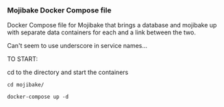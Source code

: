 ### Mojibake Docker Compose file ###

Docker Compose file for Mojibake that brings a database and mojibake up with separate data containers for each and a link between the two.

Can't seem to use underscore in service names...

TO START:

cd to the directory and start the containers

    cd mojibake/

    docker-compose up -d

